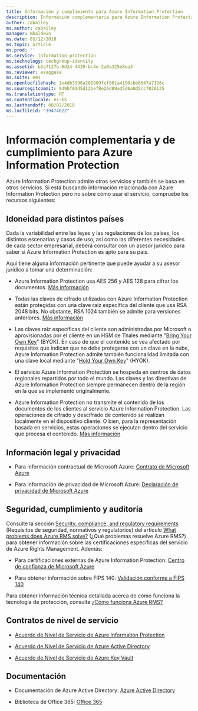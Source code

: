 ```yaml
---
title: Información y cumplimiento para Azure Information Protection
description: Información complementaria para Azure Information Protection, que incluye información legal, de cumplimiento y SLA.
author: cabailey
ms.author: cabailey
manager: mbaldwin
ms.date: 03/12/2018
ms.topic: article
ms.prod: ''
ms.service: information-protection
ms.technology: techgroup-identity
ms.assetid: b3a7127b-6d24-4439-bc4e-2a0a325e8ea3
ms.reviewer: esaggese
ms.suite: ems
ms.openlocfilehash: 1e4db3996a201909fcf861a4190cbe6647a7326c
ms.sourcegitcommit: 949bf02d5d12bef8e26d89ad5d6a0d5cc7826135
ms.translationtype: HT
ms.contentlocale: es-ES
ms.lasthandoff: 08/02/2018
ms.locfileid: "39474622"
---
```

# <a name="compliance-and-supporting-information-for-azure-information-protection"></a>Información complementaria y de cumplimiento para Azure Information Protection

Azure Information Protection admite otros servicios y también se basa en otros servicios. Si está buscando información relacionada con Azure Information Protection pero no sobre cómo usar el servicio, compruebe los recursos siguientes:

## <a name="suitability-for-different-countries"></a>Idoneidad para distintos países

Dada la variabilidad entre las leyes y las regulaciones de los países, los distintos escenarios y casos de uso, así como las diferentes necesidades de cada sector empresarial, deberá consultar con un asesor jurídico para saber si Azure Information Protection es apto para su país.

Aquí tiene alguna información pertinente que puede ayudar a su asesor jurídico a tomar una determinación:

- Azure Information Protection usa AES 256 y AES 128 para cifrar los documentos. [Más información](./how-does-it-work.md#cryptographic-controls-used-by-azure-rms-algorithms-and-key-lengths)

- Todas las claves de cifrado utilizadas con Azure Information Protection están protegidas con una clave raíz específica del cliente que usa RSA 2048 bits. No obstante, RSA 1024 también se admite para versiones anteriores. [Más información](./how-does-it-work.md#cryptographic-controls-used-by-azure-rms-algorithms-and-key-lengths)

- Las claves raíz específicas del cliente son administradas por Microsoft o aprovisionadas por el cliente en un HSM de Thales mediante "[Bring Your Own Key](./plan-design/plan-implement-tenant-key.md)" (BYOK). En caso de que el contenido se vea afectado por requisitos que indican que no debe protegerse con un clave en la nube, Azure Information Protection admite también funcionalidad limitada con una clave local mediante "[Hold Your Own Key](./deploy-use/configure-adrms-restrictions.md)" (HYOK).

- El servicio Azure Information Protection se hospeda en centros de datos regionales repartidos por todo el mundo. Las claves y las directivas de Azure Information Protection siempre permanecen dentro de la región en la que se implementó originalmente.
 
- Azure Information Protection no transmite el contenido de los documentos de los clientes al servicio Azure Information Protection. Las operaciones de cifrado y descifrado de contenido se realizan localmente en el dispositivo cliente. O bien, para la representación basada en servicios, estas operaciones se ejecutan dentro del servicio que procesa el contenido. [Más información](./how-does-it-work.md)

## <a name="legal-and-privacy"></a>Información legal y privacidad

- Para información contractual de Microsoft Azure: [Contrato de Microsoft Azure](http://azure.microsoft.com/support/legal/subscription-agreement/)

- Para información de privacidad de Microsoft Azure: [Declaración de privacidad de Microsoft Azure](http://azure.microsoft.com/support/legal/privacy-statement/)

## <a name="security-compliance-and-auditing"></a>Seguridad, cumplimiento y auditoría

Consulte la sección [Security, compliance, and regulatory requirements](./azure-rms-problems-it-solves.md#security-compliance-and-regulatory-requirements) (Requisitos de seguridad, normativos y regulatorios) del artículo [What problems does Azure RMS solve?](./azure-rms-problems-it-solves.md) (¿Qué problemas resuelve Azure RMS?) para obtener información sobre las certificaciones específicas del servicio de Azure Rights Management. Además:

- Para certificaciones externas de Azure Information Protection: [Centro de confianza de Microsoft Azure](http://azure.microsoft.com/support/trust-center/)

- Para obtener información sobre FIPS 140: [Validación conforme a FIPS 140](https://technet.microsoft.com/library/security/cc750357.aspx)

Para obtener información técnica detallada acerca de cómo funciona la tecnología de protección, consulte ¿[Cómo funciona Azure RMS?](./how-does-it-work.md) 

## <a name="service-level-agreements"></a>Contratos de nivel de servicio

- [Acuerdo de Nivel de Servicio de Azure Information Protection](https://azure.microsoft.com/support/legal/sla/information-protection/v1_0/)

- [Acuerdo de Nivel de Servicio de Azure Active Directory](https://azure.microsoft.com/support/legal/sla/active-directory/v1_0/)

- [Acuerdo de Nivel de Servicio de Azure Key Vault](https://azure.microsoft.com/support/legal/sla/key-vault/v1_0/)

## <a name="documentation"></a>Documentación

- Documentación de Azure Active Directory: [Azure Active Directory](/active-directory/)

- Biblioteca de Office 365: [Office 365](http://technet.microsoft.com/library/dn127064%28v=office.14%29.aspx)

